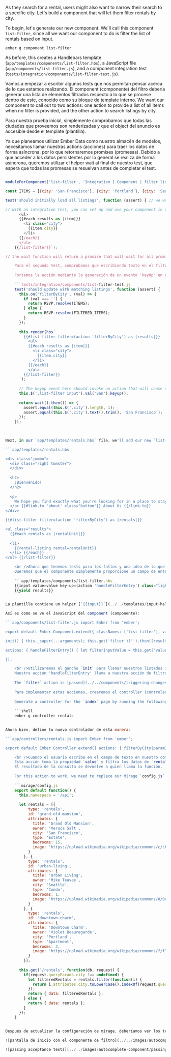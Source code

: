 As they search for a rental, users might also want to narrow their search to a specific city. Let's build a component that will let them filter rentals by city.

To begin, let's generate our new component. We'll call this component `list-filter`, since all we want our component to do is filter the list of rentals based on input.

```shell
ember g component list-filter
```

As before, this creates a Handlebars template (`app/templates/components/list-filter.hbs`), a JavaScript file (`app/components/list-filter.js`), and a component integration test (`tests/integration/components/list-filter-test.js`).

Vamos a empezar a escribir algunos tests que nos permitan pensar acerca de lo que estamos realizando. El component (componente) del filtro debería generar una lista de elementos filtrados respecto a lo que se procese dentro de este, conocido como su bloque de template interno. We want our component to call out to two actions: one action to provide a list of all items when no filter is provided, and the other action to search listings by city.

Para nuestra prueba inicial, simplemente comprobamos que todas las ciudades que proveemos son renderizadas y que el object del anuncio es accesible desde el template (plantilla).

Ya que planeamos utilizar Ember Data como nuestro almacén de modelos, necesitamos llamar nuestras actions (acciones) para traer los datos de forma asíncrona, por lo que retornaremos promises (promesas). Debido a que acceder a los datos persistentes por lo general se realiza de forma asíncrona, queremos utilizar el helper wait al final de nuestro test, que espera que todas las promesas se resuelvan antes de completar el test.

```tests/integration/components/list-filter-test.js import { moduleForComponent, test } from 'ember-qunit'; import hbs from 'htmlbars-inline-precompile'; import wait from 'ember-test-helpers/wait'; import RSVP from 'rsvp';

moduleForComponent('list-filter', 'Integration | Component | filter listing', { integration: true });

const ITEMS = [{city: 'San Francisco'}, {city: 'Portland'}, {city: 'Seattle'}]; const FILTERED_ITEMS = [{city: 'San Francisco'}];

test('should initially load all listings', function (assert) { // we want our actions to return promises, since they are potentially fetching data asynchronously this.on('filterByCity', (val) => { if (val === '') { return RSVP.resolve(ITEMS); } else { return RSVP.resolve(FILTERED_ITEMS); } });

// with an integration test, you can set up and use your component in the same way your application // will use it. this.render(hbs`{{#list-filter filter=(action 'filterByCity') as |results|}}
      <ul>
      {{#each results as |item|}}
        <li class="city">
          {{item.city}}
        </li>
      {{/each}}
      </ul>
    {{/list-filter}}`);

// the wait function will return a promise that will wait for all promises // and xhr requests to resolve before running the contents of the then block. return wait().then(() => { assert.equal(this.$('.city').length, 3); assert.equal(this.$('.city').first().text().trim(), 'San Francisco'); }); });

    Para el segundo test, comprobamos que escribiendo texto en el filtro realmente ejecutará la action (acción) de filtrado y actualización de la lista que se muestra.
    
    Forzamos la acción mediante la generación de un evento 'keyUp' en el campo input y luego nos aseguramos (assert) que sólo un elemento se renderiza.
    
    ```tests/integration/components/list-filter-test.js
    test('should update with matching listings', function (assert) {
      this.on('filterByCity', (val) => {
        if (val === '') {
          return RSVP.resolve(ITEMS);
        } else {
          return RSVP.resolve(FILTERED_ITEMS);
        }
      });
    
      this.render(hbs`
        {{#list-filter filter=(action 'filterByCity') as |results|}}
          <ul>
          {{#each results as |item|}}
            <li class="city">
              {{item.city}}
            </li>
          {{/each}}
          </ul>
        {{/list-filter}}
      `);
    
      // The keyup event here should invoke an action that will cause the list to be filtered
      this.$('.list-filter input').val('San').keyup();
    
      return wait().then(() => {
        assert.equal(this.$('.city').length, 1);
        assert.equal(this.$('.city').text().trim(), 'San Francisco');
      });
    });
    
    

Next, in our `app/templates/rentals.hbs` file, we'll add our new `list-filter` component in a similar way to what we did in our test. Instead of just showing the city, we'll use our `rental-listing` component to display details of the the rental.

```app/templates/rentals.hbs 

<div class="jumbo">
  <div class="right tomster">
  </div>
  
  <h2>
    ¡Bienvenido!
  </h2>
  
  <p>
    We hope you find exactly what you're looking for in a place to stay.
  </p> {{#link-to 'about' class="button"}} About Us {{/link-to}}
</div>

{{#list-filter filter=(action 'filterByCity') as |rentals|}} 

<ul class="results">
  {{#each rentals as |rentalUnit|}} 
  
  <li>
    {{rental-listing rental=rentalUnit}}
  </li> {{/each}}
</ul> {{/list-filter}}

    <br />Ahora que tenemos tests para los fallos y una idea de lo que el contrato del component (componente) debería ser, implementaremos el componente.
    Queremos que el componente simplemente proporcione un campo de entrada y ceda la lista de resultados a su bloque, por lo que nuestra template (plantilla) será simple:
    
    ```app/templates/components/list-filter.hbs
    {{input value=value key-up=(action 'handleFilterEntry') class="light" placeholder="Filter By City"}}
    {{yield results}}
    

La plantilla contiene un helper [`{{input}}`](../../templates/input-helpers) que se renderiza como un campo de texto, en donde el usuario puede escribir un patrón para filtrar la lista de ciudades utilizadas en la búsqueda. La propiedad `value` del campo `input` estará ligada a la propiedad `value` en nuestro component (componente). La propiedad `key-up` estará ligada a la acción `handleFilterEntry`.

Así es como se ve el JavaScript del component (componente):

```app/components/list-filter.js import Ember from 'ember';

export default Ember.Component.extend({ classNames: ['list-filter'], value: '',

init() { this._super(...arguments); this.get('filter')('').then((results) => this.set('results', results)); },

actions: { handleFilterEntry() { let filterInputValue = this.get('value'); let filterAction = this.get('filter'); filterAction(filterInputValue).then((filterResults) => this.set('results', filterResults)); } }

});

    <br />Utilizaremos el gancho `init` para llenar nuestros listados iniciales, llamando la action (acción) `filter` con un valor vacío.
    Nuestra acción 'handleFilterEntry' llama a nuestra acción de filtro basado en el atributo `value` establecido por el helper de campo de texto.
    
    The `filter` action is [passed](../../components/triggering-changes-with-actions/#toc_passing-the-action-to-the-component) in by the calling object. Este es un patrón llamado _closure actions_.
    
    Para implementar estas acciones, crearemos el controller (controlador) index para la aplicación.  El controller (controlador) index es ejecutado cuando el usuario va a la route (ruta) base index de la aplicación.
    
    Generate a controller for the `index` page by running the following:
    
    ```shell
    ember g controller rentals
    

Ahora bien, define tu nuevo controlador de esta manera:

```app/controllers/rentals.js import Ember from 'ember';

export default Ember.Controller.extend({ actions: { filterByCity(param) { if (param !== '') { return this.get('store').query('rental', { city: param }); } else { return this.get('store').findAll('rental'); } } } });

    <br />Cuando el usuario escribe en el campo de texto en nuestro component (componente), este es el action (acción) que se llama.
    Esta acción toma la propiedad `value` y filtra los datos de `rental` para los registros en almacén de datos que coincidan con lo que el usuario ha escrito hasta ahora.
    El resultado de la consulta se devuelve a quien llama la función.
    
    For this action to work, we need to replace our Mirage `config.js` file with the following, so that it can respond to our queries.
    
    ```mirage/config.js
    export default function() {
      this.namespace = '/api';
    
      let rentals = [{
          type: 'rentals',
          id: 'grand-old-mansion',
          attributes: {
            title: 'Grand Old Mansion',
            owner: 'Veruca Salt',
            city: 'San Francisco',
            type: 'Estate',
            bedrooms: 15,
            image: 'https://upload.wikimedia.org/wikipedia/commons/c/cb/Crane_estate_(5).jpg'
          }
        }, {
          type: 'rentals',
          id: 'urban-living',
          attributes: {
            title: 'Urban Living',
            owner: 'Mike Teavee',
            city: 'Seattle',
            type: 'Condo',
            bedrooms: 1,
            image: 'https://upload.wikimedia.org/wikipedia/commons/0/0e/Alfonso_13_Highrise_Tegucigalpa.jpg'
          }
        }, {
          type: 'rentals',
          id: 'downtown-charm',
          attributes: {
            title: 'Downtown Charm',
            owner: 'Violet Beauregarde',
            city: 'Portland',
            type: 'Apartment',
            bedrooms: 3,
            image: 'https://upload.wikimedia.org/wikipedia/commons/f/f7/Wheeldon_Apartment_Building_-_Portland_Oregon.jpg'
          }
        }];
    
      this.get('/rentals', function(db, request) {
        if(request.queryParams.city !== undefined) {
          let filteredRentals = rentals.filter(function(i) {
            return i.attributes.city.toLowerCase().indexOf(request.queryParams.city.toLowerCase()) !== -1;
          });
          return { data: filteredRentals };
        } else {
          return { data: rentals };
        }
      });
    }
    

Después de actualizar la configuración de mirage, deberíamos ver los tests pasando, así como un simple filtro en la pantalla principal, que se actualizará la lista de alquiler mientras escribes:

![pantalla de inicio con el componente de filtro](../../images/autocomplete-component/styled-super-rentals-filter.png)

![passing acceptance tests](../../images/autocomplete-component/passing-acceptance-tests.png)
